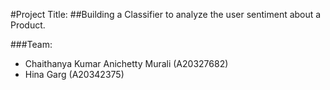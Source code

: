 #Project Title: 
##Building a Classifier to analyze the user sentiment about a Product.

###Team:
 - Chaithanya Kumar Anichetty Murali (A20327682)
 - Hina Garg (A20342375)

